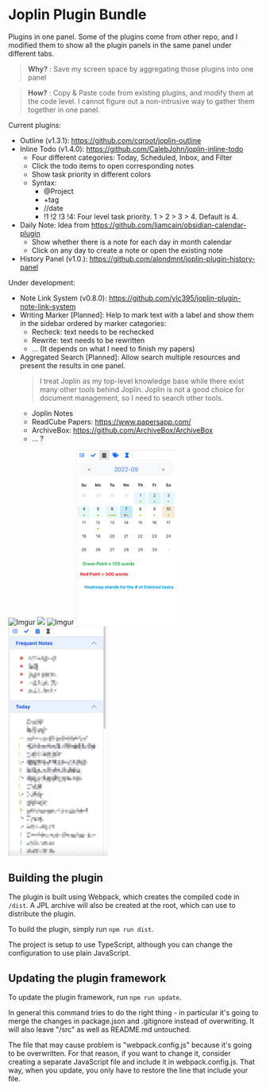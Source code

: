 # Joplin Plugin Bundle

Plugins in one panel. Some of the plugins come from other repo, and I modified them to show all the plugin panels in the same panel under different tabs.

> **Why?** : Save my screen space by aggregating those plugins into one panel

> **How?** : Copy & Paste code from existing plugins, and modify them at the code level. I cannot figure out a non-intrusive way to gather them together in one panel.

Current plugins:

* Outline (v1.3.1): https://github.com/cqroot/joplin-outline
* Inline Todo (v1.4.0): https://github.com/CalebJohn/joplin-inline-todo
  * Four different categories: Today, Scheduled, Inbox, and Filter
  * Click the todo items to open corresponding notes
  * Show task priority in different colors
  * Syntax:
    * @Project
    * +tag
    * //date
    * !1 !2 !3 !4: Four level task priority. 1 > 2 > 3 > 4. Default is 4.
* Daily Note: Idea from https://github.com/liamcain/obsidian-calendar-plugin
  * Show whether there is a note for each day in month calendar
  * Click on any day to create a note or open the existing note
* History Panel (v1.0.): https://github.com/alondmnt/joplin-plugin-history-panel

Under development:

* Note Link System (v0.8.0): https://github.com/ylc395/joplin-plugin-note-link-system
* Writing Marker [Planned]: Help to mark text with a label and show them in the sidebar ordered by marker categories:
  * Recheck: text needs to be rechecked
  * Rewrite: text needs to be rewritten
  * ... (It depends on what I need to finish my papers)
* Aggregated Search [Planned]: Allow search multiple resources and present the results in one panel.
  > I treat Joplin as my top-level knowledge base while there exist many other tools behind Joplin. Joplin is not a good choice for document management, so I need to search other tools.
  * Joplin Notes
  * ReadCube Papers: https://www.papersapp.com/
  * ArchiveBox: https://github.com/ArchiveBox/ArchiveBox
  * ... ?

![Imgur](https://i.imgur.com/yfcsNDb.gif)
<img src="https://i.imgur.com/7cMUBOj.gif" width="200px"></img>
![Imgur](https://i.imgur.com/h7fP8iq.gif)
<img src="./screenshot/dailynote.png" width="200px"></img>
<img src="./screenshot/history.png" width="200px"></img>

## Building the plugin

The plugin is built using Webpack, which creates the compiled code in `/dist`. A JPL archive will also be created at the root, which can use to distribute the plugin.

To build the plugin, simply run `npm run dist`.

The project is setup to use TypeScript, although you can change the configuration to use plain JavaScript.

## Updating the plugin framework

To update the plugin framework, run `npm run update`.

In general this command tries to do the right thing - in particular it's going to merge the changes in package.json and .gitignore instead of overwriting. It will also leave "/src" as well as README.md untouched.

The file that may cause problem is "webpack.config.js" because it's going to be overwritten. For that reason, if you want to change it, consider creating a separate JavaScript file and include it in webpack.config.js. That way, when you update, you only have to restore the line that include your file.

